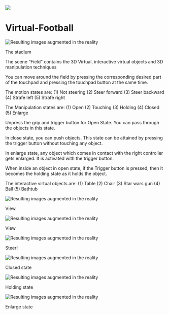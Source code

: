 ![](https://github.com/adityaiiitv/Virtual-Football/blob/master/Pictures/0a6d4a46-900d-4159-9335-01f7c7469f8e.png)

# Virtual-Football

![Resulting images augmented in the reality](https://github.com/adityaiiitv/Virtual-Football/blob/master/Pictures/Screenshot%20(63).png)

The stadium

The scene “Field” contains the 3D Virtual, interactive virtual objects and 3D manipulation techniques


You can move around the field by pressing the corresponding desired part of the touchpad and pressing the touchpad button at the same time.


The motion states are:
(1) Not steering
(2) Steer forward
(3) Steer backward
(4) Strafe left
(5) Strafe right

The Manipulation states are:
(1) Open
(2) Touching
(3) Holding
(4) Closed
(5) Enlarge

Unpress the grip and trigger button for Open State. You can pass through the objects in this state.

In close state, you can push objects. This state can be attained by pressing the trigger button without touching any object.

In enlarge state, any object which comes in contact with the right controller gets enlarged. It is activated with the trigger button.

When inside an object in open state, if the Trigger button is pressed, then it becomes the holding state as it holds the object.

The interactive virtual objects are:
(1) Table
(2) Chair
(3) Star wars gun
(4) Ball
(5) Bathtub

![Resulting images augmented in the reality](https://github.com/adityaiiitv/Virtual-Football/blob/master/Pictures/Screenshot%20(57).png)

View


![Resulting images augmented in the reality](https://github.com/adityaiiitv/Virtual-Football/blob/master/Pictures/Screenshot%20(56).png)

View


![Resulting images augmented in the reality](https://github.com/adityaiiitv/Virtual-Football/blob/master/Pictures/Screenshot%20(58).png)

Steer!



![Resulting images augmented in the reality](https://github.com/adityaiiitv/Virtual-Football/blob/master/Pictures/Screenshot%20(59).png)

Closed state



![Resulting images augmented in the reality](https://github.com/adityaiiitv/Virtual-Football/blob/master/Pictures/Screenshot%20(60).png)

Holding state

![Resulting images augmented in the reality](https://github.com/adityaiiitv/Virtual-Football/blob/master/Pictures/Screenshot%20(62).png)

Enlarge state
